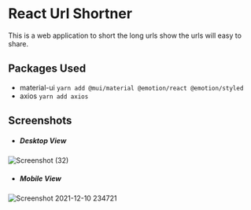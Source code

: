 # React Url Shortner
This is a web application to short the long urls show the urls will easy to share.
## Packages Used
- material-ui
    `yarn add @mui/material @emotion/react @emotion/styled`
- axios
`yarn add axios`
## Screenshots
- ##### Desktop View

![Screenshot (32)](https://user-images.githubusercontent.com/48612930/145623825-a528df81-7d14-4669-a0cc-e98c44c03e5b.png)

- ##### Mobile View

![Screenshot 2021-12-10 234721](https://user-images.githubusercontent.com/48612930/145623939-bfafe384-84f1-4d66-aed5-0873e9b6efc4.jpg)
